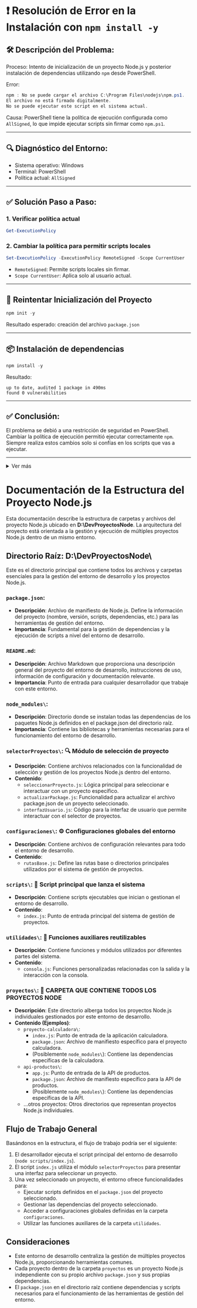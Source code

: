  # ❗ Resolución de Error en la Instalación con `npm install -y`

 

 ## 🛠️ Descripción del Problema:

 Proceso: Intento de inicialización de un proyecto Node.js y posterior instalación de dependencias utilizando `npm` desde PowerShell.

 Error:
 ```powershell
 npm : No se puede cargar el archivo C:\Program Files\nodejs\npm.ps1.
 El archivo no está firmado digitalmente.
 No se puede ejecutar este script en el sistema actual.
 ```

 Causa: PowerShell tiene la política de ejecución configurada como `AllSigned`, lo que impide ejecutar scripts sin firmar como `npm.ps1`.

 ---

 ## 🔍 Diagnóstico del Entorno:

 - Sistema operativo: Windows  
 - Terminal: PowerShell  
 - Política actual: `AllSigned`  

 ---

 ## ✅ Solución Paso a Paso:

 ### 1. Verificar política actual

 ```powershell
 Get-ExecutionPolicy
 ```

 ### 2. Cambiar la política para permitir scripts locales

 ```powershell
 Set-ExecutionPolicy -ExecutionPolicy RemoteSigned -Scope CurrentUser
 ```

 - `RemoteSigned`: Permite scripts locales sin firmar.  
 - `Scope CurrentUser`: Aplica solo al usuario actual.

 ---

 ## 🚀 Reintentar Inicialización del Proyecto

 ```powershell
 npm init -y
 ```

 Resultado esperado: creación del archivo `package.json`

 ---

 ## 📦 Instalación de dependencias

 ```powershell
 npm install -y
 ```

 Resultado:
 ```
 up to date, audited 1 package in 490ms
 found 0 vulnerabilities
 ```

 ---

 ## ✅ Conclusión:

 El problema se debió a una restricción de seguridad en PowerShell.  
 Cambiar la política de ejecución permitió ejecutar correctamente `npm`.  
 Siempre realiza estos cambios solo si confías en los scripts que vas a ejecutar.

 ---

 <details>
   <summary>Ver más</summary>

   <div align="center">

   

   Hecho con ❤️ para desarrolladores organizados y productivos.  
   <strong>Elaborado por Jesús Carmona</strong>  
   <strong>Contacto: jesus.carmona966@pascualabravo.edu.co</strong>

   </div>
 </details>




# Documentación de la Estructura del Proyecto Node.js

Esta documentación describe la estructura de carpetas y archivos del proyecto Node.js ubicado en **D:\DevProyectosNode**. La arquitectura del proyecto está orientada a la gestión y ejecución de múltiples proyectos Node.js dentro de un mismo entorno.

## Directorio Raíz: D:\DevProyectosNode\

Este es el directorio principal que contiene todos los archivos y carpetas esenciales para la gestión del entorno de desarrollo y los proyectos Node.js.

### `package.json`:
- **Descripción**: Archivo de manifiesto de Node.js. Define la información del proyecto (nombre, versión, scripts, dependencias, etc.) para las herramientas de gestión del entorno.
- **Importancia**: Fundamental para la gestión de dependencias y la ejecución de scripts a nivel del entorno de desarrollo.

### `README.md`:
- **Descripción**: Archivo Markdown que proporciona una descripción general del proyecto del entorno de desarrollo, instrucciones de uso, información de configuración y documentación relevante.
- **Importancia**: Punto de entrada para cualquier desarrollador que trabaje con este entorno.

### `node_modules\`:
- **Descripción**: Directorio donde se instalan todas las dependencias de los paquetes Node.js definidos en el package.json del directorio raíz.
- **Importancia**: Contiene las bibliotecas y herramientas necesarias para el funcionamiento del entorno de desarrollo.

### `selectorProyectos\`: 🔍 Módulo de selección de proyecto
- **Descripción**: Contiene archivos relacionados con la funcionalidad de selección y gestión de los proyectos Node.js dentro del entorno.
- **Contenido**:
  - `seleccionarProyecto.js`: Lógica principal para seleccionar e interactuar con un proyecto específico.
  - `actualizarPackage.js`: Funcionalidad para actualizar el archivo package.json de un proyecto seleccionado.
  - `interfazUsuario.js`: Código para la interfaz de usuario que permite interactuar con el selector de proyectos.

### `configuraciones\`: ⚙️ Configuraciones globales del entorno
- **Descripción**: Contiene archivos de configuración relevantes para todo el entorno de desarrollo.
- **Contenido**:
  - `rutasBase.js`: Define las rutas base o directorios principales utilizados por el sistema de gestión de proyectos.

### `scripts\`: 🚀 Script principal que lanza el sistema
- **Descripción**: Contiene scripts ejecutables que inician o gestionan el entorno de desarrollo.
- **Contenido**:
  - `index.js`: Punto de entrada principal del sistema de gestión de proyectos.

### `utilidades\`: 🧰 Funciones auxiliares reutilizables
- **Descripción**: Contiene funciones y módulos utilizados por diferentes partes del sistema.
- **Contenido**:
  - `consola.js`: Funciones personalizadas relacionadas con la salida y la interacción con la consola.

### `proyectos\`: 📂 CARPETA QUE CONTIENE TODOS LOS PROYECTOS NODE
- **Descripción**: Este directorio alberga todos los proyectos Node.js individuales gestionados por este entorno de desarrollo.
- **Contenido (Ejemplos)**:
  - `proyecto-calculadora\`:
    - `index.js`: Punto de entrada de la aplicación calculadora.
    - `package.json`: Archivo de manifiesto específico para el proyecto calculadora.
    - (Posiblemente `node_modules\`): Contiene las dependencias específicas de la calculadora.
  - `api-productos\`:
    - `app.js`: Punto de entrada de la API de productos.
    - `package.json`: Archivo de manifiesto específico para la API de productos.
    - (Posiblemente `node_modules\`): Contiene las dependencias específicas de la API.
  - ...otros proyectos: Otros directorios que representan proyectos Node.js individuales.

## Flujo de Trabajo General

Basándonos en la estructura, el flujo de trabajo podría ser el siguiente:

1. El desarrollador ejecuta el script principal del entorno de desarrollo (`node scripts/index.js`).
2. El script `index.js` utiliza el módulo `selectorProyectos` para presentar una interfaz para seleccionar un proyecto.
3. Una vez seleccionado un proyecto, el entorno ofrece funcionalidades para:
   - Ejecutar scripts definidos en el `package.json` del proyecto seleccionado.
   - Gestionar las dependencias del proyecto seleccionado.
   - Acceder a configuraciones globales definidas en la carpeta `configuraciones`.
   - Utilizar las funciones auxiliares de la carpeta `utilidades`.

## Consideraciones

- Este entorno de desarrollo centraliza la gestión de múltiples proyectos Node.js, proporcionando herramientas comunes.
- Cada proyecto dentro de la carpeta `proyectos` es un proyecto Node.js independiente con su propio archivo `package.json` y sus propias dependencias.
- El `package.json` en el directorio raíz contiene dependencias y scripts necesarios para el funcionamiento de las herramientas de gestión del entorno.
